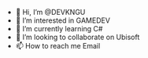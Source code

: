 - 👋 Hi, I’m @DEVKNGU
- 👀 I’m interested in GAMEDEV
- 🌱 I’m currently learning C#
- 💞️ I’m looking to collaborate on Ubisoft
- 📫 How to reach me Email

<!---
DEVKNGU/DEVKNGU is a ✨ special ✨ repository because its `README.md` (this file) appears on your GitHub profile.
You can click the Preview link to take a look at your changes.
--->
